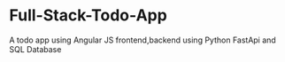 # Full-Stack-Todo-App
A todo app using Angular JS frontend,backend using Python FastApi and SQL Database
